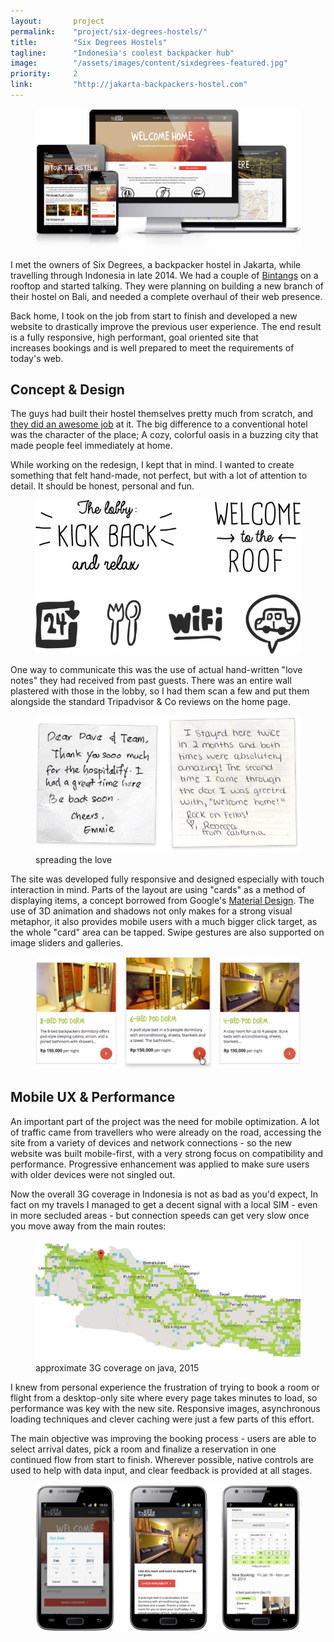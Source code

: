 ```yaml
---
layout:       project
permalink:    "project/six-degrees-hostels/"
title:        "Six Degrees Hostels"
tagline:      "Indonesia's coolest backpacker hub"
image:        "/assets/images/content/sixdegrees-featured.jpg"
priority:     2
link:         "http://jakarta-backpackers-hostel.com"
---
```


<figure class="extend">
  <img 
    src="images/sixdegrees-case-view.jpg" 
    alt="The Six Degrees Website on various devices"
  >
</figure>

I met the owners of Six Degrees, a backpacker hostel in Jakarta, while travelling through Indonesia in late 2014. We had a couple of [Bintangs](http://en.wikipedia.org/wiki/Bintang_Beer) on a rooftop and started talking. They were planning on building a new branch of their hostel on Bali, and needed a complete overhaul of their web presence.

Back home, I took on the job from start to finish and developed a new website to drastically improve the previous user experience. The end result is a fully responsive, high performant, goal oriented site that increases bookings and is well prepared to meet the requirements of today's web.

## Concept &amp; Design

The guys had built their hostel themselves pretty much from scratch, and [they did an awesome job](https://www.tripadvisor.co.uk/Hotel_Review-g294229-d2416980-Reviews-Six_Degrees-Jakarta_Java.html) at it. The big difference to a conventional hotel was the character of the place; A cozy, colorful oasis in a buzzing city that made people feel immediately at home.

While working on the redesign, I kept that in mind. I wanted to create something that felt hand-made, not perfect, but with a lot of attention to detail. It should be honest, personal and fun.

<figure class="extend">
  <img 
    src="images/sixdegrees-type-icons.jpg" 
    alt="custom made icons and typography samples"
  >
</figure>

One way to communicate this was the use of actual hand-written "love notes" they had received from past guests. There was an entire wall plastered with those in the lobby, so I had them scan a few and put them alongside the standard Tripadvisor &amp; Co reviews on the home page.

<figure class="extend">
  <img 
    src="images/sixdegrees-reviews.jpg" 
    alt="handwritten notes of happy guests"
  >
  <figcaption>spreading the love</figcaption>
</figure>

The site was developed fully responsive and designed especially with touch interaction in mind. Parts of the layout are using "cards" as a method of displaying items, a concept borrowed from Google's [Material Design](http://www.google.com/design/spec/components/cards.html). The use of 3D animation and shadows not only makes for a strong visual metaphor, it also provides mobile users with a much bigger click target, as the whole "card" area can be tapped. Swipe gestures are also supported on image sliders and galleries.

<figure class="extend">
  <img 
    src="images/sixdegrees-room-cards.jpg" 
    alt="card UI for available rooms in the hostel"
  >
</figure>

## Mobile UX &amp; Performance

An important part of the project was the need for mobile optimization. A lot of traffic came from travellers who were already on the road, accessing the site from a variety of devices and network connections - so the new website was built mobile-first, with a very strong focus on compatibility and performance. Progressive enhancement was applied to make sure users with older devices were not singled out.

Now the overall 3G coverage in Indonesia is not as bad as you'd expect, In fact on my travels I managed to get a decent signal with a local SIM - even in more secluded areas - but connection speeds can get very slow once you move away from the main routes:

<figure class="extend">
  <img 
    src="images/coverage-map.jpg" 
    alt="a 3g network coverage map of java, indonesia"
  >
  <figcaption>approximate 3G coverage on java, 2015</figcaption>
</figure>

I knew from personal experience the frustration of trying to book a room or flight from a desktop-only site where every page takes minutes to load, so performance was key with the new site. Responsive images, asynchronous loading techniques and clever caching were just a few parts of this effort.

The main objective was improving the booking process - users are able to select arrival dates, pick a room and finalize a reservation in one continued flow from start to finish. Wherever possible, native controls are used to help with data input, and clear feedback is provided at all stages.

<figure class="extend">
  <img 
    src="images/sixdegrees-mobile-view.jpg" 
    alt="UX flow on mobile devices"
  >
</figure>
